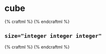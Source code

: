 # cube

{% craftml %}
<craft>
  <cube></cube>
</craft>
{% endcraftml %}


## `size="integer integer integer"`

{% craftml %}
<craft>
  <cube size="40 20 10"></cube>
</craft>
{% endcraftml %}
